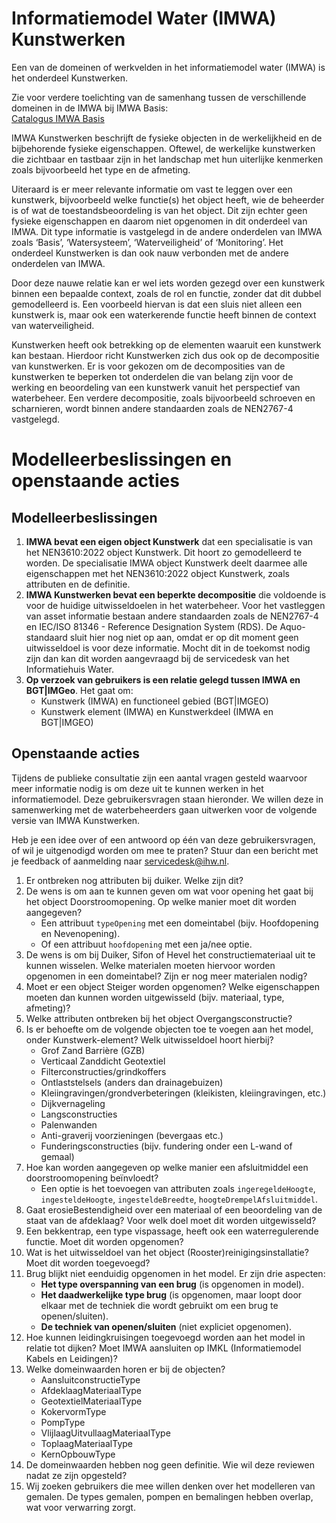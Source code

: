 # Informatiemodel Water (IMWA) Kunstwerken

Een van de domeinen of werkvelden in het informatiemodel water (IMWA) is het onderdeel Kunstwerken.

Zie voor verdere toelichting van de samenhang tussen de verschillende domeinen in de IMWA bij IMWA Basis:  
[Catalogus IMWA Basis](https://aquo-standaard.github.io/IMWA-basis/#cat)

IMWA Kunstwerken beschrijft de fysieke objecten in de werkelijkheid en de bijbehorende fysieke eigenschappen. Oftewel, de werkelijke kunstwerken die zichtbaar en tastbaar zijn in het landschap met hun uiterlijke kenmerken zoals bijvoorbeeld het type en de afmeting.

Uiteraard is er meer relevante informatie om vast te leggen over een kunstwerk, bijvoorbeeld welke functie(s) het object heeft, wie de beheerder is of wat de toestandsbeoordeling is van het object. Dit zijn echter geen fysieke eigenschappen en daarom niet opgenomen in dit onderdeel van IMWA. Dit type informatie is vastgelegd in de andere onderdelen van IMWA zoals ‘Basis’, ‘Watersysteem’, ‘Waterveiligheid’ of ‘Monitoring’. Het onderdeel Kunstwerken is dan ook nauw verbonden met de andere onderdelen van IMWA.

Door deze nauwe relatie kan er wel iets worden gezegd over een kunstwerk binnen een bepaalde context, zoals de rol en functie, zonder dat dit dubbel gemodelleerd is. Een voorbeeld hiervan is dat een sluis niet alleen een kunstwerk is, maar ook een waterkerende functie heeft binnen de context van waterveiligheid.

Kunstwerken heeft ook betrekking op de elementen waaruit een kunstwerk kan bestaan. Hierdoor richt Kunstwerken zich dus ook op de decompositie van kunstwerken. Er is voor gekozen om de decomposities van de kunstwerken te beperken tot onderdelen die van belang zijn voor de werking en beoordeling van een kunstwerk vanuit het perspectief van waterbeheer. Een verdere decompositie, zoals bijvoorbeeld schroeven en scharnieren, wordt binnen andere standaarden zoals de NEN2767-4 vastgelegd.

# Modelleerbeslissingen en openstaande acties

## Modelleerbeslissingen

1. **IMWA bevat een eigen object Kunstwerk** dat een specialisatie is van het NEN3610:2022 object Kunstwerk. Dit hoort zo gemodelleerd te worden. De specialisatie IMWA object Kunstwerk deelt daarmee alle eigenschappen met het NEN3610:2022 object Kunstwerk, zoals attributen en de definitie.
2. **IMWA Kunstwerken bevat een beperkte decompositie** die voldoende is voor de huidige uitwisseldoelen in het waterbeheer. Voor het vastleggen van asset informatie bestaan andere standaarden zoals de NEN2767-4 en IEC/ISO 81346 - Reference Designation System (RDS). De Aquo-standaard sluit hier nog niet op aan, omdat er op dit moment geen uitwisseldoel is voor deze informatie. Mocht dit in de toekomst nodig zijn dan kan dit worden aangevraagd bij de servicedesk van het Informatiehuis Water.
3. **Op verzoek van gebruikers is een relatie gelegd tussen IMWA en BGT|IMGeo**. Het gaat om:
   - Kunstwerk (IMWA) en functioneel gebied (BGT|IMGEO)
   - Kunstwerk element (IMWA) en Kunstwerkdeel (IMWA en BGT|IMGEO)

## Openstaande acties
Tijdens de publieke consultatie zijn een aantal vragen gesteld waarvoor meer informatie nodig is om deze uit te kunnen werken in het informatiemodel. Deze gebruikersvragen staan hieronder. We willen deze in samenwerking met de waterbeheerders gaan uitwerken voor de volgende versie van IMWA Kunstwerken.

Heb je een idee over of een antwoord op één van deze gebruikersvragen, of wil je uitgenodigd worden om mee te praten? Stuur dan een bericht met je feedback of aanmelding naar [servicedesk@ihw.nl](mailto:servicedesk@ihw.nl).

1. Er ontbreken nog attributen bij duiker. Welke zijn dit?
2. De wens is om aan te kunnen geven om wat voor opening het gaat bij het object Doorstroomopening. Op welke manier moet dit worden aangegeven?  
   - Een attribuut `typeOpening` met een domeintabel (bijv. Hoofdopening en Nevenopening).  
   - Of een attribuut `hoofdopening` met een ja/nee optie.
3. De wens is om bij Duiker, Sifon of Hevel het constructiemateriaal uit te kunnen wisselen. Welke materialen moeten hiervoor worden opgenomen in een domeintabel? Zijn er nog meer materialen nodig?
4. Moet er een object Steiger worden opgenomen? Welke eigenschappen moeten dan kunnen worden uitgewisseld (bijv. materiaal, type, afmeting)?
5. Welke attributen ontbreken bij het object Overgangsconstructie?
6. Is er behoefte om de volgende objecten toe te voegen aan het model, onder Kunstwerk-element? Welk uitwisseldoel hoort hierbij?  
   - Grof Zand Barrière (GZB)  
   - Verticaal Zanddicht Geotextiel  
   - Filterconstructies/grindkoffers  
   - Ontlaststelsels (anders dan drainagebuizen)  
   - Kleiingravingen/grondverbeteringen (kleikisten, kleiingravingen, etc.)  
   - Dijkvernageling  
   - Langsconstructies  
   - Palenwanden  
   - Anti-graverij voorzieningen (bevergaas etc.)  
   - Funderingsconstructies (bijv. fundering onder een L-wand of gemaal)
7. Hoe kan worden aangegeven op welke manier een afsluitmiddel een doorstroomopening beïnvloedt?  
   - Een optie is het toevoegen van attributen zoals `ingeregeldeHoogte`, `ingesteldeHoogte`, `ingesteldeBreedte`, `hoogteDrempelAfsluitmiddel`.
8. Gaat erosieBestendigheid over een materiaal of een beoordeling van de staat van de afdeklaag? Voor welk doel moet dit worden uitgewisseld?
9. Een bekkentrap, een type vispassage, heeft ook een waterregulerende functie. Moet dit worden opgenomen?
10. Wat is het uitwisseldoel van het object (Rooster)reinigingsinstallatie? Moet dit worden toegevoegd?
11. Brug blijkt niet eenduidig opgenomen in het model. Er zijn drie aspecten:
    - **Het type overspanning van een brug** (is opgenomen in model).
    - **Het daadwerkelijke type brug** (is opgenomen, maar loopt door elkaar met de techniek die wordt gebruikt om een brug te openen/sluiten).
    - **De techniek van openen/sluiten** (niet expliciet opgenomen).
12. Hoe kunnen leidingkruisingen toegevoegd worden aan het model in relatie tot dijken? Moet IMWA aansluiten op IMKL (Informatiemodel Kabels en Leidingen)?
13. Welke domeinwaarden horen er bij de objecten?  
    - AansluitconstructieType  
    - AfdeklaagMateriaalType  
    - GeotextielMateriaalType  
    - KokervormType  
    - PompType  
    - VlijlaagUitvullaagMateriaalType  
    - ToplaagMateriaalType  
    - KernOpbouwType  
14. De domeinwaarden hebben nog geen definitie. Wie wil deze reviewen nadat ze zijn opgesteld?
15. Wij zoeken gebruikers die mee willen denken over het modelleren van gemalen. De types gemalen, pompen en bemalingen hebben overlap, wat voor verwarring zorgt.
